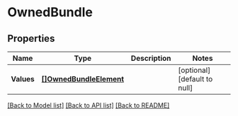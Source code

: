 # OwnedBundle

## Properties
Name | Type | Description | Notes
------------ | ------------- | ------------- | -------------
**Values** | [**[]OwnedBundleElement**](OwnedBundleElement.md) |  | [optional] [default to null]

[[Back to Model list]](../README.md#documentation-for-models) [[Back to API list]](../README.md#documentation-for-api-endpoints) [[Back to README]](../README.md)

